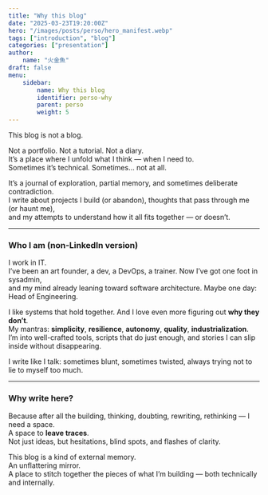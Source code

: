 ```yaml
---
title: "Why this blog"
date: "2025-03-23T19:20:00Z"
hero: "/images/posts/perso/hero_manifest.webp"
tags: ["introduction", "blog"]
categories: ["presentation"]
author:
    name: "火金魚"
draft: false
menu:
    sidebar:
        name: Why this blog
        identifier: perso-why
        parent: perso
        weight: 5
---
```


This blog is not a blog.

Not a portfolio. Not a tutorial. Not a diary.  
It’s a place where I unfold what I think — when I need to.  
Sometimes it’s technical. Sometimes… not at all.

It’s a journal of exploration, partial memory, and sometimes deliberate contradiction.  
I write about projects I build (or abandon), thoughts that pass through me (or haunt me),  
and my attempts to understand how it all fits together — or doesn’t.

---

### Who I am (non-LinkedIn version)

I work in IT.  
I’ve been an art founder, a dev, a DevOps, a trainer. Now I’ve got one foot in sysadmin,  
and my mind already leaning toward software architecture. Maybe one day: Head of Engineering.

I like systems that hold together. And I love even more figuring out **why they don’t**.  
My mantras: **simplicity**, **resilience**, **autonomy**, **quality**, **industrialization**.  
I’m into well-crafted tools, scripts that do just enough, and stories I can slip inside without disappearing.

I write like I talk: sometimes blunt, sometimes twisted, always trying not to lie to myself too much.

---

### Why write here?

Because after all the building, thinking, doubting, rewriting, rethinking — I need a space.  
A space to **leave traces**.  
Not just ideas, but hesitations, blind spots, and flashes of clarity.

This blog is a kind of external memory.  
An unflattering mirror.  
A place to stitch together the pieces of what I’m building — both technically and internally.
